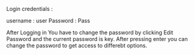 Login credentials :

username : user
Password : Pass

After Logging in You have to change the password by clicking
Edit Password and the current password is <Enter> key. After 
pressing enter you can change the password to get access to
differebt options.
 
